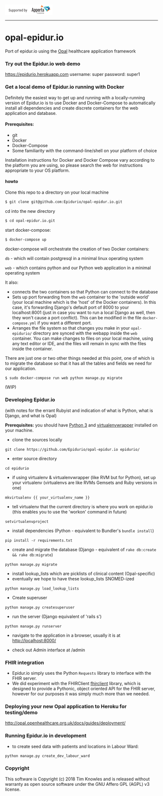 
[![supported_by_apperta.png](https://github.com/AppertaFoundation/apperta-image-assets/blob/master/supported_by_apperta.png)](https://apperta.org/)

------

# opal-epidur.io
Port of epidur.io using the [Opal](https://github.com/openhealthcare/opal) healthcare application framework

### Try out the Epidur.io web demo
https://epidurio.herokuapp.com
username: super
password: super1

### Get a local demo of Epidur.io running with Docker
Definitely the easiest way to get up and running with a locally-running version of Epidur.io is to use Docker and Docker-Compose to automatically install all dependencies and create discrete containers for the web application and database.

#### Prerequisites:
* git
* Docker
* Docker-Compose
* Some familiarity with the command-line/shell on your platform of choice

Installation instructions for Docker and Docker Compose vary according to the platform you are using, so please search the web for instructions appropriate to your OS platform.

#### howto
Clone this repo to a directory on your local machine
```bash
$ git clone git@github.com:Epidurio/opal-epidur.io.git
```
cd into the new directory
```bash
$ cd opal-epidur.io.git
```
start docker-compose:
```bash
$ docker-compose up
```
docker-compose will orchestrate the creation of two Docker containers:

`db` - which will contain postgresql in a minimal linux operating system

`web` - which contains python and our Python web application in a minimal operating system

It also:
* connects the two containers so that Python can connect to the database
* Sets up port forwarding from the `web` container to the 'outside world' (your local machine which is the 'host' of the Docker containers). In this case, it's forwarding Django's default port of 8000 to your localhost:8001 (just in case you want to run a local Django as well, then they won't cause a port conflict). This can be modified in the file `docker-compose.yml` if you want a different port.
* Arranges the file system so that changes you make in your `opal-epidurio/` directory are synced with the webapp inside the `web` container. You can make changes to files on your local machine, using any text editor or IDE, and the files will remain in sync with the files inside the container.

There are just one or two other things needed at this point, one of which is to migrate the database so that it has all the tables and fields we need for our application.
```bash
$ sudo docker-compose run web python manage.py migrate
```

(WIP)

### Developing Epidur.io
(with notes for the errant Rubyist and indication of what is Python, what is Django, and what is Opal)

**Prerequisites:** you should have [Python 3](https://www.python.org/downloads/) and [virtualenvwrapper](https://virtualenvwrapper.readthedocs.io/en/latest/install.html) installed on your machine.

* clone the sources locally

`git clone https://github.com/Epidurio/opal-epidur.io epidurio/`

* enter source directory

`cd epidurio`

* if using virtualenv & virtualenvwrapper (like RVM but for Python), set up your virtualenv (virtualenvs are like RVMs Gemsets and Ruby versions in one)

`mkvirtualenv {{ your_virtualenv_name }}`

* tell virtualenv that the current directory is where you work on epidur.io (this enables you to use the 'workon' command in future)

`setvirtualenvproject`

* install dependencies (Python - equivalent to Bundler's `bundle install`)

`pip install -r requirements.txt`

* create and migrate the database (Django - equivalent of `rake db:create && rake db:migrate`)

`python manage.py migrate`

* install lookup_lists which are picklists of clinical content (Opal-specific)
* eventually we hope to have these lookup_lists SNOMED-ized

`python manage.py load_lookup_lists`

* Create superuser

`python manage.py createsuperuser`

* run the server (Django equivalent of 'rails s')

`python manage.py runserver`

* navigate to the application in a browser, usually it is at [http://localhost:8000/](http://localhost:8000/)

* check out Admin interface at /admin


### FHIR integration
* Epidur.io simply uses the Python `Requests` library to interface with the FHIR server.
* We did experiment with the FHIRClient [fhirclient](https://github.com/smart-on-fhir/client-py) library, which is designed to provide a Pythonic, object oriented API for the FHIR server, however for our purposes it was simply much more than we needed.


### Deploying your new Opal application to Heroku for testing/demo
http://opal.openhealthcare.org.uk/docs/guides/deployment/


### Running Epidur.io in development
* to create seed data with patients and locations in Labour Ward:
```python
python manage.py create_dev_labour_ward
```

### Copyright
This software is Copyright (c) 2018 Tim Knowles and is released without warranty as open source software under the GNU Affero GPL (AGPL) v3 license.

